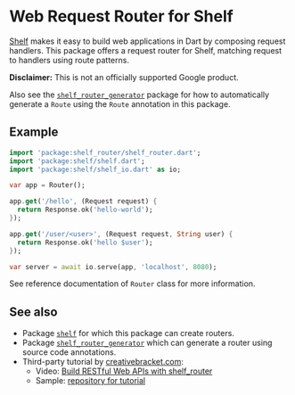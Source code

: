 # Web Request Router for Shelf

[Shelf][shelf] makes it easy to build web
applications in Dart by composing request handlers. This package offers a
request router for Shelf, matching request to handlers using route patterns.

**Disclaimer:** This is not an officially supported Google product.

Also see the [`shelf_router_generator`][shelf_router_generator] package
for how to automatically generate
a `Route` using the `Route` annotation in this package.

## Example

```dart
import 'package:shelf_router/shelf_router.dart';
import 'package:shelf/shelf.dart';
import 'package:shelf/shelf_io.dart' as io;

var app = Router();

app.get('/hello', (Request request) {
  return Response.ok('hello-world');
});

app.get('/user/<user>', (Request request, String user) {
  return Response.ok('hello $user');
});

var server = await io.serve(app, 'localhost', 8080);
```

See reference documentation of `Router` class for more information.

## See also
 * Package [`shelf`][shelf] for which this package can create routers.
 * Package [`shelf_router_generator`][shelf_router_generator] which can generate
   a router using source code annotations.
 * Third-party tutorial by [creativebracket.com]:
   * Video: [Build RESTful Web APIs with shelf_router][1]
   * Sample: [repository for tutorial][2]

[shelf]: https://pub.dev/packages/shelf
[shelf_router_generator]: https://pub.dev/packages/shelf_router_generator
[creativebracket.com]: https://creativebracket.com/
[1]: https://www.youtube.com/watch?v=v7FhaV9e3yY
[2]: https://github.com/graphicbeacon/shelf_router_api_tutorial
